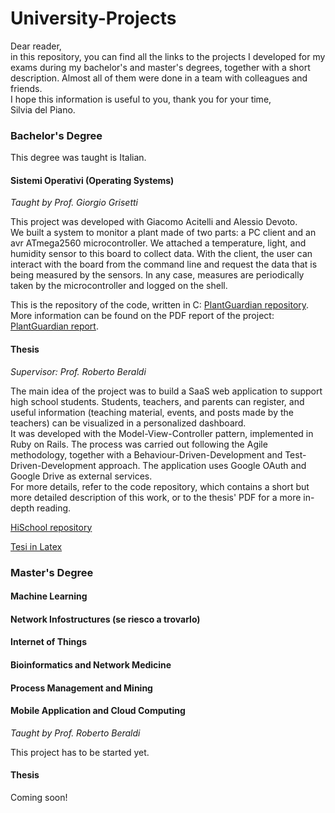 # University-Projects

Dear reader,  
in this repository, you can find all the links to the projects I developed for my exams during my bachelor's and master's degrees, together with a short description. Almost all of them were done in a team with colleagues and friends.  
I hope this information is useful to you, thank you for your time,  
Silvia del Piano.


### Bachelor's Degree 

This degree was taught is Italian.   

#### **Sistemi Operativi** (Operating Systems)

*Taught by Prof. Giorgio Grisetti*    
 
This project was developed with Giacomo Acitelli and Alessio Devoto.   
We built a system to monitor a plant made of two parts: a PC client and an avr ATmega2560 microcontroller. We attached a temperature, light, and humidity sensor to this board to collect data. With the client, the user can interact with the board from the command line and request the data that is being measured by the sensors. In any case, measures are periodically taken by the microcontroller and logged on the shell.

This is the repository of the code, written in C: [PlantGuardian repository](https://github.com/giacomo1096/ProgettoOS.git).   
More information can be found on the PDF report of the project: [PlantGuardian report](https://github.com/giacomo1096/ProgettoOS/blob/master/so_report.pdf).



#### **Thesis**

*Supervisor: Prof. Roberto Beraldi*    

The main idea of the project was to build a SaaS web application to support high school students. Students, teachers, and parents can register, and useful information (teaching material, events, and posts made by the teachers) can be visualized in a personalized dashboard.   
It was developed with the Model-View-Controller pattern, implemented in Ruby on Rails. The process was carried out following the Agile methodology, together with a Behaviour-Driven-Development and Test-Driven-Development approach. The application uses Google OAuth and Google Drive as external services.   
For more details, refer to the code repository, which contains a short but more detailed description of this work, or to the thesis' PDF for a more in-depth reading.   

[HiSchool repository](https://github.com/SilviadelPiano/HiSchool.git)  

[Tesi in Latex](https://github.com/SilviadelPiano/Tesi_Triennale.git)

   
     
     
### Master's Degree  
  
  
#### **Machine Learning**


#### **Network Infostructures** (se riesco a trovarlo)


#### **Internet of Things** 


#### **Bioinformatics and Network Medicine**



#### **Process Management and Mining**


#### **Mobile Application and Cloud Computing**   

*Taught by Prof. Roberto Beraldi*   

This project has to be started yet.   


#### **Thesis**  

Coming soon!